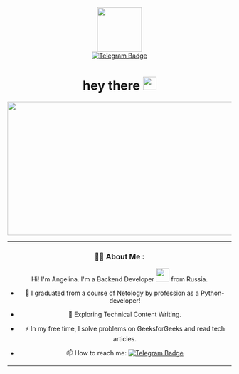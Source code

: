 <div id="header" align="center">
  <img src="https://media1.giphy.com/media/v1.Y2lkPTc5MGI3NjExNXJnMnFvbTdrbTBtcXphZHZ3MG83bzNza2Jwb3Z4ZXduNnI3Z2d4YiZlcD12MV9pbnRlcm5hbF9naWZfYnlfaWQmY3Q9Zw/78XCFBGOlS6keY1Bil/giphy.gif" width="100"/>


<div id="badges" align="center">
  <a href="https://t.me/angy1step">
    <img src="https://img.shields.io/badge/Telegram-@angy1step-blue?style=for-the-badge&logo=telegram&logoColor=white" alt="Telegram Badge"/>
  </a>
</div> 
<img src="https://komarev.com/ghpvc/?username=your-github-AngelStep-ux&style=flat-square&color=blue" alt=""/>
<h1>
  hey there
  <img src="https://media.giphy.com/media/hvRJCLFzcasrR4ia7z/giphy.gif" width="30px"/>
</h1>
<div align="center">
  <img src="https://media.giphy.com/media/dWesBcTLavkZuG35MI/giphy.gif" width="600" height="300"/>
</div>

---

### :woman_technologist: About Me :
Hi! I'm Angelina. I'm a Backend Developer <img src="https://media.giphy.com/media/WUlplcMpOCEmTGBtBW/giphy.gif" width="30"> from Russia.
- :telescope: I graduated from a course of Netology by profession as a Python-developer! 

- :seedling: Exploring Technical Content Writing.

- :zap: In my free time, I solve problems on GeeksforGeeks and read tech articles.

- :mailbox: How to reach me: [![Telegram Badge](https://img.shields.io/badge/-Telegram-blue?style=flat&logo=Telegram&logoColor=white)](https://t.me/angy1step)
---


